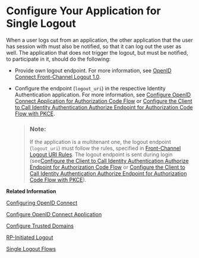 <!-- loio2ae38a527a3841b8839ed728cccdbf67 -->

# Configure Your Application for Single Logout



When a user logs out from an application, the other application that the user has session with must also be notified, so that it can log out the user as well. The application that does not trigger the logout, but must be notified, to participate in it, should do the following:

-   Provide own logout endpoint. For more information, see [OpenID Connect Front-Channel Logout 1.0](https://openid.net/specs/openid-connect-frontchannel-1_0.html#RPLogout).
-   Configure the endpoint \(`logout_uri`\) in the respective Identity Authentication application. For more information, see [Configure OpenID Connect Application for Authorization Code Flow](configure-openid-connect-application-for-authorization-code-flow-4a94254.md) or [Configure the Client to Call Identity Authentication Authorize Endpoint for Authorization Code Flow with PKCE](configure-the-client-to-call-identity-authentication-authorize-endpoint-for-authorization-a721157.md).

    > ### Note:  
    > If the application is a multitenant one, the logout endpoint \(`logout_uri`\) must follow the rules, specified in [Front-Channel Logout URI Rules](front-channel-logout-uri-rules-789c752.md). The logout endpoint is sent during login \(see[Configure the Client to Call Identity Authentication Authorize Endpoint for Authorization Code Flow](configure-the-client-to-call-identity-authentication-authorize-endpoint-for-authorization-94ff0b4.md) or [Configure the Client to Call Identity Authentication Authorize Endpoint for Authorization Code Flow with PKCE](configure-the-client-to-call-identity-authentication-authorize-endpoint-for-authorization-a721157.md)\).


**Related Information**  


[Configuring OpenID Connect](configuring-openid-connect-a789c9c.md "You can use Identity Authentication for authentication in OpenID Connect protected applications.")

[Configure OpenID Connect Application](configure-openid-connect-application-8a0aa2e.md "This document is intended to help you configure an OpenID Connect application in the administration console for SAP Cloud Identity Services.")

[Configure Trusted Domains](configure-trusted-domains-08fa1fe.md "Service providers that delegate authentication to Identity Authentication can protect their applications when using embedded frames, also called overlays, or when allowing user self-registration.")

[RP-Initiated Logout](https://openid.net/specs/openid-connect-rpinitiated-1_0.html "Specification from OpenID Foundation")

[Single Logout Flows](../Development/single-logout-flows-0584b5f.md "It's good practice to encourage users of your applications to log out at the end of their session. If malicious users can access user sessions, either by gaining access to artifacts such as cookies or by finding unattended clients, malicious users can impersonate the rightful owners of the sessions.")

